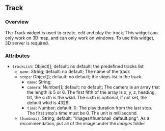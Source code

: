 ## Track ##
### Overview ###
The Track widget is used to create, edit and play the track. This widget can only work on 3D map, and can only work on windows. To use this widget, 3D server is required.

### Attributes ###
* `trackList`: Object[]; default: no default; the predefined tracks list
  * `name`: String; default: no default; The name of the track
  * `stops`: Object[]; default: no default; the stops list in the track.
    * `name`: String;
    * `camera`: Number[]; default: no default; The camera is an array that the length is 5 or 6. The first fifth of the array is x, y, z, heading, tilt, the sixth is the wkid. The sixth is optional, if not set, the default wkid is 4326.
    * `time`: Number; default: 0; The play duration from the last stop. The first stop's time must be 0. The unit is millisecond.
  * `thumbnail`: String; default: "images/thumbnail_default.png". As a recommendation, put all of the image under the *images* folder
